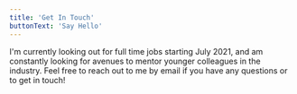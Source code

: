 ```yaml
---
title: 'Get In Touch'
buttonText: 'Say Hello'
---
```


I'm currently looking out for full time jobs starting July 2021, and am constantly looking for avenues to mentor younger colleagues in the industry. Feel free to reach out to me by email if you have any questions or to get in touch!
